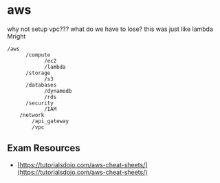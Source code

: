 # aws

why not setup vpc???
what do we have to lose?
this was just like lambda Mright

```
/aws
	  /compute
		    /ec2
		    /lambda
	  /storage
		    /s3
	  /databases
		    /dynamodb
		    /rds
	  /security
		    /IAM
    /network
        /api_gateway
        /vpc
```




## Exam Resources

* [https://tutorialsdojo.com/aws-cheat-sheets/](https://tutorialsdojo.com/aws-cheat-sheets/)
